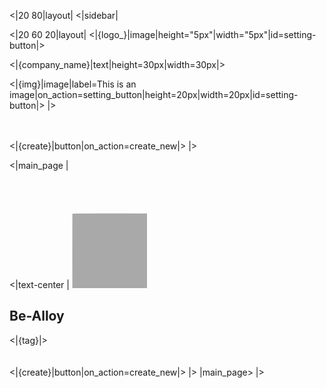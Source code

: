 <|20 80|layout|
<|sidebar|

<|20 60 20|layout|
<|{logo_}|image|height="5px"|width="5px"|id=setting-button|>

<|{company_name}|text|height=30px|width=30px|>

<|{img}|image|label=This is an image|on_action=setting_button|height=20px|width=20px|id=setting-button|>
|>

<br/><br/>
<|{create}|button|on_action=create_new|>
|>

<|main_page |
<br/><br/><br/><br/><br/>
<|text-center |
![logo](box.png)
## Be-Alloy 
<|{tag}|><br/><br/><br/>
<|{create}|button|on_action=create_new|>
|>
|main_page>
|>